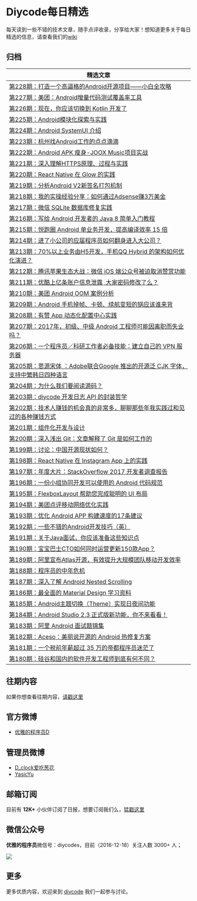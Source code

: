 # Diycode每日精选

每天读到一些不错的技术文章，随手点评收录，分享给大家！想知道更多关于每日精选的信息，请查看我们的[wiki](https://github.com/DiyCodes/code_news/wiki)

## 归档

|	精选文章	|
| -------- |
| [第228期：打造一个高逼格的Android开源项目——小白全攻略](/dialy_news/2017/06/第228期：打造一个高逼格的Android开源项目——小白全攻略.md) |
| [第227期：美团：Android增量代码测试覆盖率工具](/dialy_news/2017/06/第227期：美团：Android增量代码测试覆盖率工具.md) |
| [第226期：现在，你应该切换到 Kotlin 开发了](/dialy_news/2017/06/第226期：现在，你应该切换到%20Kotlin%20开发了.md) |
| [第225期：Android模块化探索与实践](/dialy_news/2017/05/第225期：Android%20模块化探索与实践%20.md) |
| [第224期：Android SystemUI 介绍](/dialy_news/2017/05/第224期：Android%20SystemUI%20介绍%20.md) |
| [第223期：杭州找Android工作的点点滴滴](/dialy_news/2017/05/第223期：杭州找Android工作的点点滴滴.md) |
| [第222期：Android APK 瘦身-JOOX Music项目实战](/dialy_news/2017/05/第222期：Android%20APK%20瘦身-JOOX%20Music项目实战.md) |
| [第221期：深入理解HTTPS原理、过程与实践](/dialy_news/2017/05/第221期：深入理解HTTPS原理、过程与实践.md) |
| [第220期：React Native 在 Glow 的实践](/dialy_news/2017/05/第220期：React%20Native%20在%20Glow%20的实践.md) |
| [第219期：分析Android V2新签名打包机制](/dialy_news/2017/04/第219期：分析Android%20V2新签名打包机制.md) |
| [第218期：我的实操经验分享：如何通过Adsense赚3万美金](/dialy_news/2017/04/第218期：我的实操经验分享：如何通过Adsense赚3万美金.md) |
| [第217期：微信 SQLite 数据库修复实践](/dialy_news/2017/04/第217期：微信%20SQLite%20数据库修复实践.md) |
| [第216期：写给 Android 开发者的 Java 8 简单入门教程](/dialy_news/2017/04/第216期：写给%20Android%20开发者的%20Java%208%20简单入门教程.md) |
| [第215期：悦跑圈 Android 单业务开发，提高编译效率 15 倍](/dialy_news/2017/04/第215期：悦跑圈%20Android%20单业务开发，提高编译效率%2015%20倍.md) |
| [第214期：进了小公司的应届程序员如何翻身进入大公司？](/dialy_news/2017/04/第214期：进了小公司的应届程序员如何翻身进入大公司？.md) |
| [第213期：70%以上业务由H5开发，手机QQ Hybrid 的架构如何优化演进？](/dialy_news/2017/04/第213期：70%25以上业务由H5开发，手机QQ%20Hybrid%20的架构如何优化演进？.md) |
| [第212期：腾讯苹果生态大战：微信 iOS 端公众号被迫取消赞赏功能](/dialy_news/2017/04/第212期：腾讯苹果生态大战：微信%20iOS%20端公众号被迫取消赞赏功能.md) |
| [第211期：优酷上亿条账户信息泄露 ,大家密码修改了么？](/dialy_news/2017/04/第211期：优酷上亿条账户信息泄露%20%2C大家密码修改了么？.md) |
| [第210期：美团 Android OOM 案例分析](/dialy_news/2017/04/第210期：美团%20Android%20OOM%20案例分析.md) |
| [第209期：Android 手机掉帧、卡顿、续航变短的锅应该谁来背](/dialy_news/2017/04/第209期：Android%20手机掉帧、卡顿、续航变短的锅应该谁来背.md) |
| [第208期：有赞 App 动态化配置中心实践](/dialy_news/2017/04/第208期：有赞%20App%20动态化配置中心实践.md) |
| [第207期：2017年，初级、中级 Android 工程师可能因离职而失业吗？](dialy_news/2017/04/第207期：2017年，初级、中级%20Android%20工程师可能因离职而失业吗？.md) |
| [第206期：一个程序员／科研工作者必备技能：建立自己的 VPN 服务器](dialy_news/2017/04/第206期：一个程序员／科研工作者必备技能：建立自己的%20VPN%20服务器.md) |
| [第205期：思源宋体 ：Adobe联合Google 推出的开源泛 CJK 字体，支持中繁韩日四种语言](dialy_news/2017/04/第205期：思源宋体%20：Adobe联合Google%20推出的开源泛%20CJK%20字体，支持中繁韩日四种语言.md) |
| [第204期：为什么我们要阅读源码？](dialy_news/2017/04/第204期：为什么我们要阅读源码？.md) |
| [第203期：diycode 开发日志 API 的封装哲学](dialy_news/2017/04/第203期：diycode%20开发日志%20API%20的封装哲学.md) |
| [第202期：技术人赚钱的机会真的非常多，聊聊那些年我实践过和见过的各种赚钱方式](dialy_news/2017/03/第202期：技术人赚钱的机会真的非常多，聊聊那些年我实践过和见过的各种赚钱方式.md) |
| [第201期：组件化开发与设计](dialy_news/2017/03/第201期：组件化开发与设计.md) |
| [第200期：深入浅出 Git：文章解释了 Git 是如何工作的](dialy_news/2017/03/第200期：深入浅出%20Git：文章解释了%20Git%20是如何工作的%20.md) |
| [第199期：讨论：中国开源现状如何？](dialy_news/2017/03/第199期：讨论：中国开源现状如何？.md) |
| [第198期：React Native 在 Instagram App 上的实践](dialy_news/2017/03/第198期：React%20Native%20在%20Instagram%20App%20上的实践.md) |
| [第197期：年度大片：StackOverflow 2017 开发者调查报告](dialy_news/2017/03/第197期：年度大片：Stack%20Overflow%202017%20开发者调查报告.md) |
| [第196期：一份小组协同开发可以使用的 Android 代码规范 ](dialy_news/2017/03/第196期：一份小组协同开发可以使用的%20Android%20代码规范%20.md) |
| [第195期：FlexboxLayout 帮助您完成聪明的 UI 布局](dialy_news/2017/03/第195期：FlexboxLayout%20帮助您完成聪明的%20UI%20布局.md) |
| [第194期：美团点评移动网络优化实践](dialy_news/2017/03/第194期：美团点评移动网络优化实践.md) |
| [第193期：优化 Android APP 构建速度的17条建议](dialy_news/2017/03/第193期：优化%20Android%20APP%20构建速度的17条建议.md) |
| [第192期：一些不错的Android开发技巧（英）](dialy_news/2017/03/第192期：一些不错的Android开发技巧（英）.md) |
| [第191期：关于Java面试，你应该准备这些知识点](dialy_news/2017/03/第191期：关于Java面试，你应该准备这些知识点.md) |
| [第190期：宝宝巴士CTO如何同时运营更新150款App？](dialy_news/2017/03/第190期：宝宝巴士CTO如何同时运营更新150款App？.md) 	|
| [第189期：阿里宣布Atlas开源，有效提升大规模团队移动开发效率](dialy_news/2017/03/第189期：阿里宣布Atlas开源，有效提升大规模团队移动开发效率.md)|
| [第188期：程序员的中年危机](dialy_news/2017/03/第188期：程序员的中年危机.md)|
| [第187期：深入了解 Android Nested Scrolling](dialy_news/2017/03/第187期：深入了解%20Android%20Nested%20Scrolling%20.md)|
| [第186期：最全面的 Material Design 学习资料](dialy_news/2017/03/第186期：最全面的%20Material%20Design%20学习资料.md)|
| [第185期：Android主题切换（Theme）实现日夜间功能](dialy_news/2017/03/第185期：Android主题切换（Theme）实现日夜间功能.md) |
| [第184期：Android Studio 2.3 正式版新功能，你不来看看！](dialy_news/2017/03/第184期：Android%20Studio%202.3%20正式版新功能，你不来看看！.md) |
| [第183期：阿里 Android 面试题锦集](dialy_news/2017/03/第183期：阿里%20Android%20面试题锦集.md) |
| [第182期：Aceso：美丽说开源的 Android 热修复方案](dialy_news/2017/03/第182期：Aceso：美丽说开源的%20Android%20热修复方案.md) |
| [第181期：一个税前年薪超过 35 万的帝都程序员迷茫了](dialy_news/2017/03/第181期：一个税前年薪超过%2035%20万的帝都程序员迷茫了.md) |
| [第180期：硅谷和国内的软件开发工程师到底有何不同？](dialy_news/2017/03/第180期：硅谷和国内的软件开发工程师到底有何不同？.md) |

## 往期内容

如果你想查看往期内容，[请戳这里](dialy_news/)

## 官方微博

- [优雅的程序员D](http://weibo.com/u/5891258264?topnav=1&wvr=6&topsug=1&is_all=1)

## 管理员微博

- [D_clock爱吃葱花](http://weibo.com/2480694892/profile?rightmod=1&wvr=6&mod=personinfo&is_all=1)
- [YasicYu](http://weibo.com/3917305697/profile?rightmod=1&wvr=6&mod=personinfo&is_all=1)

## 邮箱订阅

目前有 **12K+** 小伙伴订阅了日报，想要订阅我们么，[猛戳这里](http://list.qq.com/cgi-bin/qf_invite?id=d469993d2c888e971c0fbb2309c4d84256968386b126b967)

## 微信公众号

**优雅的程序员**微信号：diycodes，目前（2016-12-18）关注人数 3000+ 人；

![](http://diycode.b0.upaiyun.com/photo/2016/f031fc25263f7294711038efa72ae579.jpg)

## 更多

更多优质内容，欢迎来到 [diycode](http://diycode.cc/) 我们一起参与讨论。
